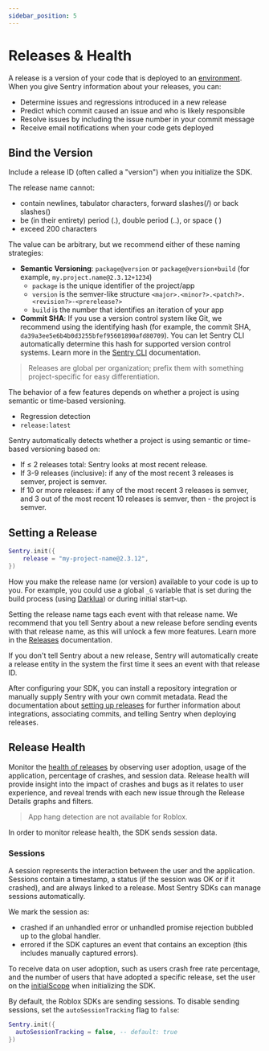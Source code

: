 ```yaml
---
sidebar_position: 5
---
```


# Releases & Health

A release is a version of your code that is deployed to an [environment](/docs/configuration//environments.md). When
you give Sentry information about your releases, you can:

- Determine issues and regressions introduced in a new release
- Predict which commit caused an issue and who is likely responsible
- Resolve issues by including the issue number in your commit message
- Receive email notifications when your code gets deployed

## Bind the Version

Include a release ID (often called a "version") when you initialize the SDK.

The release name cannot:

- contain newlines, tabulator characters, forward slashes(/) or back slashes(\)
- be (in their entirety) period (.), double period (..), or space ( )
- exceed 200 characters

The value can be arbitrary, but we recommend either of these naming strategies:

- **Semantic Versioning**: `package@version` or `package@version+build` (for example, `my.project.name@2.3.12+1234`)
  - `package` is the unique identifier of the project/app
  - `version` is the semver-like structure `<major>.<minor?>.<patch?>.<revision?>-<prerelease?>`
  - `build` is the number that identifies an iteration of your app
- **Commit SHA**: If you use a version control system like Git, we recommend using the identifying hash (for example,
  the commit SHA, `da39a3ee5e6b4b0d3255bfef95601890afd80709`). You can let Sentry CLI automatically determine this hash
  for supported version control systems. Learn more in the [Sentry CLI](https://docs.sentry.io/product/cli/releases/#creating-releases) documentation.

> Releases are global per organization; prefix them with something project-specific for easy differentiation.

The behavior of a few features depends on whether a project is using semantic or time-based versioning.

- Regression detection
- `release:latest`

Sentry automatically detects whether a project is using semantic or time-based versioning based on:

- If ≤ 2 releases total: Sentry looks at most recent release.
- If 3-9 releases (inclusive): if any of the most recent 3 releases is semver, project is semver.
- If 10 or more releases: if any of the most recent 3 releases is semver, and 3 out of the most recent 10 releases is
  semver, then - the project is semver.

## Setting a Release

```lua
Sentry.init({
    release = "my-project-name@2.3.12",
})
```

How you make the release name (or version) available to your code is up to you. For example, you could use a global `_G`
variable that is set during the build process (using [Darklua](https://darklua.com)) or during initial start-up.

Setting the release name tags each event with that release name. We recommend that you tell Sentry about a new release
before sending events with that release name, as this will unlock a few more features. Learn more in the
[Releases](https://docs.sentry.io/product/releases/) documentation.

If you don't tell Sentry about a new release, Sentry will automatically create a release entity in the system the first
time it sees an event with that release ID.

After configuring your SDK, you can install a repository integration or manually supply Sentry with your own commit
metadata. Read the documentation about [setting up releases](https://docs.sentry.io/product/releases/setup/) for further
information about integrations, associating commits, and telling Sentry when deploying releases.

## Release Health

Monitor the [health of releases](https://docs.sentry.io/product/releases/health/) by observing user adoption, usage of
the application, percentage of crashes, and session data. Release health will provide insight into the impact of crashes
and bugs as it relates to user experience, and reveal trends with each new issue through the Release Details graphs and
filters.

> App hang detection are not available for Roblox.

In order to monitor release health, the SDK sends session data.

### Sessions

A session represents the interaction between the user and the application. Sessions contain a timestamp, a status
(if the session was OK or if it crashed), and are always linked to a release. Most Sentry SDKs can manage sessions
automatically.

We mark the session as:

- crashed if an unhandled error or unhandled promise rejection bubbled up to the global handler.
- errored if the SDK captures an event that contains an exception (this includes manually captured errors).

To receive data on user adoption, such as users crash free rate percentage, and the number of users that have adopted a specific release, set the user on the [initialScope](/docs/configuration/options#initialscope) when initializing the SDK.

By default, the Roblox SDKs are sending sessions. To disable sending sessions, set the `autoSessionTracking` flag to
`false`:

```lua
Sentry.init({
  autoSessionTracking = false, -- default: true
})
```
